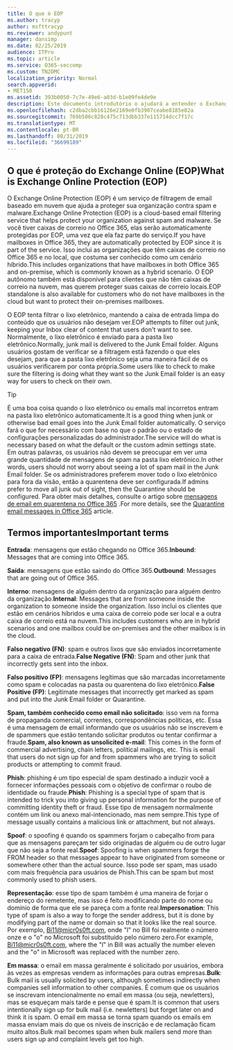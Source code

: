 ```yaml
---
title: O que é EOP
ms.author: tracyp
author: msfttracyp
ms.reviewer: andypunt
manager: dansimp
ms.date: 02/25/2019
audience: ITPro
ms.topic: article
ms.service: O365-seccomp
ms.custom: TN2DMC
localization_priority: Normal
search.appverid:
- MET150
ms.assetid: 393b0050-7c7e-49e6-a03d-b1e09fe4de9e
description: Este documento introdutório o ajudará a entender o Exchange Online Protection (EOP) e uma terminologia importante. Isso se aplica aos clientes do Office 365 que estão protegendo caixas de correio hospedadas em nuvem do Exchange Online e clientes autônomos do EOP que estão protegendo caixas de correio locais, como o Exchange Server 2016.
ms.openlocfilehash: c2dba2cbb16126e2169e0fb3907ceabe8185e82a
ms.sourcegitcommit: 769b506c828c475c713dbb337e115714dcc7f17c
ms.translationtype: MT
ms.contentlocale: pt-BR
ms.lasthandoff: 08/31/2019
ms.locfileid: "36699189"
---
```

## <a name="what-is-exchange-online-protection-eop"></a><span data-ttu-id="a8170-104">O que é proteção do Exchange Online (EOP)</span><span class="sxs-lookup"><span data-stu-id="a8170-104">What is Exchange Online Protection (EOP)</span></span>

<span data-ttu-id="a8170-105">O Exchange Online Protection (EOP) é um serviço de filtragem de email baseado em nuvem que ajuda a proteger sua organização contra spam e malware.</span><span class="sxs-lookup"><span data-stu-id="a8170-105">Exchange Online Protection (EOP) is a cloud-based email filtering service that helps protect your organization against spam and malware.</span></span> <span data-ttu-id="a8170-106">Se você tiver caixas de correio no Office 365, elas serão automaticamente protegidas por EOP, uma vez que ela faz parte do serviço.</span><span class="sxs-lookup"><span data-stu-id="a8170-106">If you have mailboxes in Office 365, they are automatically protected by EOP since it is part of the service.</span></span> <span data-ttu-id="a8170-107">Isso inclui as organizações que têm caixas de correio no Office 365 e no local, que costuma ser conhecido como um cenário híbrido.</span><span class="sxs-lookup"><span data-stu-id="a8170-107">This includes organizations that have mailboxes in both Office 365 and on-premise, which is commonly known as a hybrid scenario.</span></span> <span data-ttu-id="a8170-108">O EOP autônomo também está disponível para clientes que não têm caixas de correio na nuvem, mas querem proteger suas caixas de correio locais.</span><span class="sxs-lookup"><span data-stu-id="a8170-108">EOP standalone is also available for customers who do not have mailboxes in the cloud but want to protect their on-premises mailboxes.</span></span>

<span data-ttu-id="a8170-109">O EOP tenta filtrar o lixo eletrônico, mantendo a caixa de entrada limpa do conteúdo que os usuários não desejam ver.</span><span class="sxs-lookup"><span data-stu-id="a8170-109">EOP attempts to filter out junk, keeping your Inbox clear of content that users don't want to see.</span></span> <span data-ttu-id="a8170-110">Normalmente, o lixo eletrônico é enviado para a pasta lixo eletrônico.</span><span class="sxs-lookup"><span data-stu-id="a8170-110">Normally, junk mail is delivered to the Junk Email folder.</span></span> <span data-ttu-id="a8170-111">Alguns usuários gostam de verificar se a filtragem está fazendo o que eles desejam, para que a pasta lixo eletrônico seja uma maneira fácil de os usuários verificarem por conta própria.</span><span class="sxs-lookup"><span data-stu-id="a8170-111">Some users like to check to make sure the filtering is doing what they want so the Junk Email folder is an easy way for users to check on their own.</span></span>  

> [!TIP]
> <span data-ttu-id="a8170-112">É uma boa coisa quando o lixo eletrônico ou emails mal incorretos entram na pasta lixo eletrônico automaticamente.</span><span class="sxs-lookup"><span data-stu-id="a8170-112">It is a good thing when junk or otherwise bad email goes into the Junk Email folder automatically.</span></span> <span data-ttu-id="a8170-113">O serviço fará o que for necessário com base no que o padrão ou o estado de configurações personalizadas do administrador.</span><span class="sxs-lookup"><span data-stu-id="a8170-113">The service will do what is necessary based on what the default or the custom admin settings state.</span></span> <span data-ttu-id="a8170-114">Em outras palavras, os usuários não devem se preocupar em ver uma grande quantidade de mensagens de spam na pasta lixo eletrônico.</span><span class="sxs-lookup"><span data-stu-id="a8170-114">In other words, users should not worry about seeing a lot of spam mail in the Junk Email folder.</span></span> <span data-ttu-id="a8170-115">Se os administradores preferem mover todo o lixo eletrônico para fora da visão, então a quarentena deve ser configurada.</span><span class="sxs-lookup"><span data-stu-id="a8170-115">If admins prefer to move all junk out of sight, then the Quarantine should be configured.</span></span> <span data-ttu-id="a8170-116">Para obter mais detalhes, consulte o artigo sobre [mensagens de email em quarentena no Office 365](../quarantine-email-messages.md) .</span><span class="sxs-lookup"><span data-stu-id="a8170-116">For more details, see the [Quarantine email messages in Office 365](../quarantine-email-messages.md) article.</span></span>

## <a name="important-terms"></a><span data-ttu-id="a8170-117">Termos importantes</span><span class="sxs-lookup"><span data-stu-id="a8170-117">Important terms</span></span>

<span data-ttu-id="a8170-118">**Entrada**: mensagens que estão chegando no Office 365.</span><span class="sxs-lookup"><span data-stu-id="a8170-118">**Inbound**: Messages that are coming into Office 365.</span></span>

<span data-ttu-id="a8170-119">**Saída**: mensagens que estão saindo do Office 365.</span><span class="sxs-lookup"><span data-stu-id="a8170-119">**Outbound**: Messages that are going out of Office 365.</span></span>

<span data-ttu-id="a8170-120">**Interno**: mensagens de alguém dentro da organização para alguém dentro da organização.</span><span class="sxs-lookup"><span data-stu-id="a8170-120">**Internal**: Messages that are from someone inside the organization to someone inside the organization.</span></span> <span data-ttu-id="a8170-121">Isso inclui os clientes que estão em cenários híbridos e uma caixa de correio pode ser local e a outra caixa de correio está na nuvem.</span><span class="sxs-lookup"><span data-stu-id="a8170-121">This includes customers who are in hybrid scenarios and one mailbox could be on-premises and the other mailbox is in the cloud.</span></span>

<span data-ttu-id="a8170-122">**Falso negativo (FN)**: spam e outros lixos que são enviados incorretamente para a caixa de entrada.</span><span class="sxs-lookup"><span data-stu-id="a8170-122">**False Negative (FN)**: Spam and other junk that incorrectly gets sent into the inbox.</span></span>

<span data-ttu-id="a8170-123">**Falso positivo (FP)**: mensagens legítimas que são marcadas incorretamente como spam e colocadas na pasta ou quarentena do lixo eletrônico.</span><span class="sxs-lookup"><span data-stu-id="a8170-123">**False Positive (FP)**: Legitimate messages that incorrectly get marked as spam and put into the Junk Email folder or Quarantine.</span></span>

<span data-ttu-id="a8170-124">**Spam, também conhecido como email não solicitado**: isso vem na forma de propaganda comercial, correntes, correspondências políticas, etc. Essa é uma mensagem de email informando que os usuários não se inscrevem e de spammers que estão tentando solicitar produtos ou tentar confirmar a fraude.</span><span class="sxs-lookup"><span data-stu-id="a8170-124">**Spam, also known as unsolicited e-mail**: This comes in the form of commercial advertising, chain letters, political mailings, etc. This is email that users do not sign up for and from spammers who are trying to solicit products or attempting to commit fraud.</span></span>

<span data-ttu-id="a8170-125">**Phish**: phishing é um tipo especial de spam destinado a induzir você a fornecer informações pessoais com o objetivo de confirmar o roubo de identidade ou fraude.</span><span class="sxs-lookup"><span data-stu-id="a8170-125">**Phish**: Phishing is a special type of spam that is intended to trick you into giving up personal information for the purpose of committing identity theft or fraud.</span></span> <span data-ttu-id="a8170-126">Esse tipo de mensagem normalmente contém um link ou anexo mal-intencionado, mas nem sempre.</span><span class="sxs-lookup"><span data-stu-id="a8170-126">This type of message usually contains a malicious link or attachment, but not always.</span></span>

<span data-ttu-id="a8170-127">**Spoof**: o spoofing é quando os spammers forjam o cabeçalho from para que as mensagens pareçam ter sido originadas de alguém ou de outro lugar que não seja a fonte real.</span><span class="sxs-lookup"><span data-stu-id="a8170-127">**Spoof**: Spoofing is when spammers forge the FROM header so that messages appear to have originated from someone or somewhere other than the actual source.</span></span> <span data-ttu-id="a8170-128">Isso pode ser spam, mas usado com mais frequência para usuários de Phish.</span><span class="sxs-lookup"><span data-stu-id="a8170-128">This can be spam but most commonly used to phish users.</span></span>

<span data-ttu-id="a8170-129">**Representação**: esse tipo de spam também é uma maneira de forjar o endereço do remetente, mas isso é feito modificando parte do nome ou domínio de forma que ele se pareça com a fonte real.</span><span class="sxs-lookup"><span data-stu-id="a8170-129">**Impersonation**: This type of spam is also a way to forge the sender address, but it is done by modifying part of the name or domain so that it looks like the real source.</span></span> <span data-ttu-id="a8170-130">Por exemplo, Bi11@micr0s0ft.com, onde "l" no Bill foi realmente o número onze e o "o" no Microsoft foi substituído pelo número zero.</span><span class="sxs-lookup"><span data-stu-id="a8170-130">For example, Bi11@micr0s0ft.com, where the "l" in Bill was actually the number eleven and the "o" in Microsoft was replaced with the number zero.</span></span>

<span data-ttu-id="a8170-131">**Em massa**: o email em massa geralmente é solicitado por usuários, embora às vezes as empresas vendem as informações para outras empresas.</span><span class="sxs-lookup"><span data-stu-id="a8170-131">**Bulk**: Bulk mail is usually solicited by users, although sometimes indirectly when companies sell information to other companies.</span></span> <span data-ttu-id="a8170-132">É comum que os usuários se inscrevam intencionalmente no email em massa (ou seja, newletters), mas se esqueçam mais tarde e pense que é spam.</span><span class="sxs-lookup"><span data-stu-id="a8170-132">It is common that users intentionally sign up for bulk mail (i.e. newletters) but forget later on and think it is spam.</span></span> <span data-ttu-id="a8170-133">O email em massa se torna spam quando os emails em massa enviam mais do que os níveis de inscrição e de reclamação ficam muito altos.</span><span class="sxs-lookup"><span data-stu-id="a8170-133">Bulk mail becomes spam when bulk mailers send more than users sign up and complaint levels get too high.</span></span>
